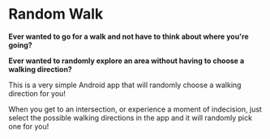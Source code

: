 # Random Walk

**Ever wanted to go for a walk and not have to think about where you're going?**

**Ever wanted to randomly explore an area without having to choose a walking direction?**

This is a very simple Android app that will randomly choose a walking direction for you!

When you get to an intersection, or experience a moment of indecision, just select the possible walking directions in the app and it will randomly pick one for you!

